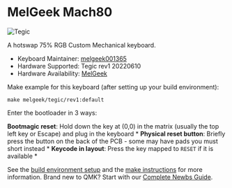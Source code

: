 # MelGeek Mach80

![Tegic](https://www.melgeek.com/products/melgeek-x-tegic-75-pcb?_pos=1&_sid=e1da879c0&_ss=r)

A hotswap 75% RGB Custom Mechanical keyboard.

* Keyboard Maintainer: [melgeek001365](https://github.com/melgeek001365)
* Hardware Supported: Tegic rev1 20220610 
* Hardware Availability: [MelGeek](https://www.melgeek.com/)

Make example for this keyboard (after setting up your build environment):

    make melgeek/tegic/rev1:default
    
Enter the bootloader in 3 ways:  

**Bootmagic reset**: Hold down the key at (0,0) in the matrix (usually the top left key or Escape) and plug in the keyboard * 
**Physical reset button**: Briefly press the button on the back of the PCB - some may have pads you must short instead * 
**Keycode in layout**: Press the key mapped to `RESET` if it is available *

See the [build environment setup](https://docs.qmk.fm/#/getting_started_build_tools) and the [make instructions](https://docs.qmk.fm/#/getting_started_make_guide) for more information. Brand new to QMK? Start with our [Complete Newbs Guide](https://docs.qmk.fm/#/newbs).
